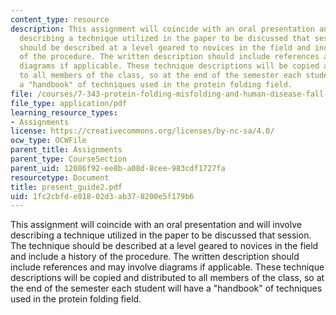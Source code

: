 ```yaml
---
content_type: resource
description: This assignment will coincide with an oral presentation and will involve
  describing a technique utilized in the paper to be discussed that session. The technique
  should be described at a level geared to novices in the field and include a history
  of the procedure. The written description should include references and may involve
  diagrams if applicable. These technique descriptions will be copied and distributed
  to all members of the class, so at the end of the semester each student will have
  a "handbook" of techniques used in the protein folding field.
file: /courses/7-343-protein-folding-misfolding-and-human-disease-fall-2004/1fc2cbfde81802d3ab378200e5f179b6_present_guide2.pdf
file_type: application/pdf
learning_resource_types:
- Assignments
license: https://creativecommons.org/licenses/by-nc-sa/4.0/
ocw_type: OCWFile
parent_title: Assignments
parent_type: CourseSection
parent_uid: 12086f92-ee8b-a08d-8cee-983cdf1727fa
resourcetype: Document
title: present_guide2.pdf
uid: 1fc2cbfd-e818-02d3-ab37-8200e5f179b6
---
```

This assignment will coincide with an oral presentation and will involve describing a technique utilized in the paper to be discussed that session. The technique should be described at a level geared to novices in the field and include a history of the procedure. The written description should include references and may involve diagrams if applicable. These technique descriptions will be copied and distributed to all members of the class, so at the end of the semester each student will have a "handbook" of techniques used in the protein folding field.